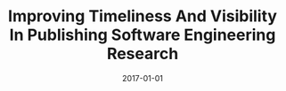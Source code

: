---
title: "Improving Timeliness And Visibility In Publishing Software Engineering Research"
date: 2017-01-01
venue: ""
paperurl: https://doi.org/10.1109/TSE.2017.2663918
authors: "Matthew B Dwyer"
awards: ""
---